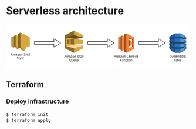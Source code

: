 # Serverless architecture

![serverless-architecture](docs/serverless-architecture.png)

## Terraform

### Deploy infrastructure

```sh
$ terraform init
$ terraform apply
```